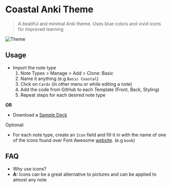 # Coastal Anki Theme

> A beatiful and minimal Anki theme. Uses blue colors and vivid icons for improved learning

![Theme](../assets/coastal-desktop.png)

## Usage
- Import the note type
  1. Note Types > Manage > Add > Clone: Basic
  2. Name it anything (e.g `Basic Coastal`)
  3. Click on `Cards` (in other menu or while editing a note)
  4. Add the code from GitHub to each Template (Front, Back, Styling)
  5. Repeat steps for each desired note type

**OR**

- Download a [Sample Deck](../assets/Example%20Deck.apkg)

Optional:
- For each note type, create an `Icon` field and fill it in with the name of one of the icons found over Font Awesome [website](https://fontawesome.com/search?s=solid%2Cbrands). (e.g `book`)

## FAQ
- Why use icons?
- **A:** Icons can be a great alternative to pictures and can be applied to almost any note
